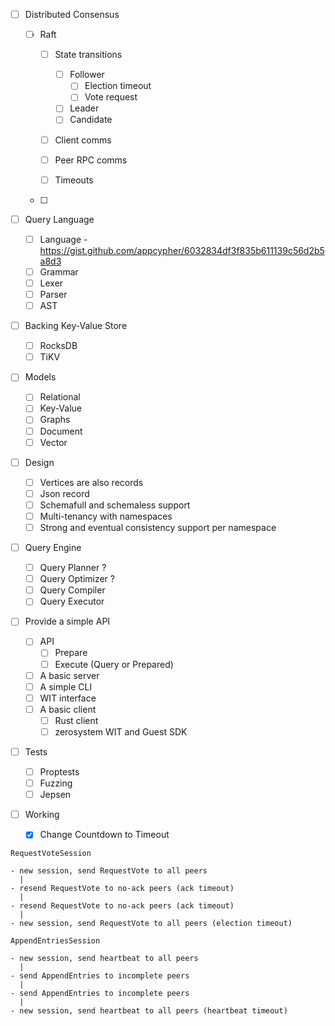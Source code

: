 - [ ] Distributed Consensus

  - [ ] Raft

    - [ ] State transitions

      - [ ] Follower
        - [ ] Election timeout
        - [ ] Vote request
      - [ ] Leader
      - [ ] Candidate

    - [ ] Client comms
    - [ ] Peer RPC comms
    - [ ] Timeouts

  - [ ]

- [ ] Query Language

  - [ ] Language - https://gist.github.com/appcypher/6032834df3f835b611139c56d2b5a8d3
  - [ ] Grammar
  - [ ] Lexer
  - [ ] Parser
  - [ ] AST

- [ ] Backing Key-Value Store

  - [ ] RocksDB
  - [ ] TiKV

- [ ] Models

  - [ ] Relational
  - [ ] Key-Value
  - [ ] Graphs
  - [ ] Document
  - [ ] Vector

- [ ] Design

  - [ ] Vertices are also records
  - [ ] Json record
  - [ ] Schemafull and schemaless support
  - [ ] Multi-tenancy with namespaces
  - [ ] Strong and eventual consistency support per namespace

- [ ] Query Engine

  - [ ] Query Planner ?
  - [ ] Query Optimizer ?
  - [ ] Query Compiler
  - [ ] Query Executor

- [ ] Provide a simple API

  - [ ] API
    - [ ] Prepare
    - [ ] Execute (Query or Prepared)
  - [ ] A basic server
  - [ ] A simple CLI
  - [ ] WIT interface
  - [ ] A basic client
    - [ ] Rust client
    - [ ] zerosystem WIT and Guest SDK

- [ ] Tests
  - [ ] Proptests
  - [ ] Fuzzing
  - [ ] Jepsen

- [ ] Working
  - [x] Change Countdown to Timeout

```
RequestVoteSession

- new session, send RequestVote to all peers
  |
- resend RequestVote to no-ack peers (ack timeout)
  |
- resend RequestVote to no-ack peers (ack timeout)
  |
- new session, send RequestVote to all peers (election timeout)

AppendEntriesSession

- new session, send heartbeat to all peers
  |
- send AppendEntries to incomplete peers
  |
- send AppendEntries to incomplete peers
  |
- new session, send heartbeat to all peers (heartbeat timeout)
```
